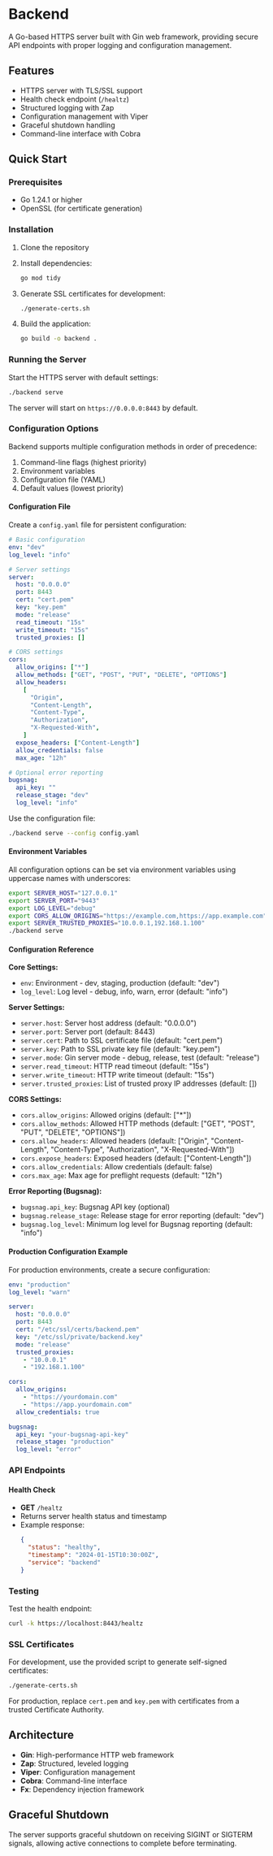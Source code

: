 # Backend

A Go-based HTTPS server built with Gin web framework, providing secure API endpoints with proper logging and configuration management.

## Features

- HTTPS server with TLS/SSL support
- Health check endpoint (`/healtz`)
- Structured logging with Zap
- Configuration management with Viper
- Graceful shutdown handling
- Command-line interface with Cobra

## Quick Start

### Prerequisites

- Go 1.24.1 or higher
- OpenSSL (for certificate generation)

### Installation

1. Clone the repository
2. Install dependencies:

   ```bash
   go mod tidy
   ```

3. Generate SSL certificates for development:

   ```bash
   ./generate-certs.sh
   ```

4. Build the application:
   ```bash
   go build -o backend .
   ```

### Running the Server

Start the HTTPS server with default settings:

```bash
./backend serve
```

The server will start on `https://0.0.0.0:8443` by default.

### Configuration Options

Backend supports multiple configuration methods in order of precedence:

1. Command-line flags (highest priority)
2. Environment variables
3. Configuration file (YAML)
4. Default values (lowest priority)

#### Configuration File

Create a `config.yaml` file for persistent configuration:

```yaml
# Basic configuration
env: "dev"
log_level: "info"

# Server settings
server:
  host: "0.0.0.0"
  port: 8443
  cert: "cert.pem"
  key: "key.pem"
  mode: "release"
  read_timeout: "15s"
  write_timeout: "15s"
  trusted_proxies: []

# CORS settings
cors:
  allow_origins: ["*"]
  allow_methods: ["GET", "POST", "PUT", "DELETE", "OPTIONS"]
  allow_headers:
    [
      "Origin",
      "Content-Length",
      "Content-Type",
      "Authorization",
      "X-Requested-With",
    ]
  expose_headers: ["Content-Length"]
  allow_credentials: false
  max_age: "12h"

# Optional error reporting
bugsnag:
  api_key: ""
  release_stage: "dev"
  log_level: "info"
```

Use the configuration file:

```bash
./backend serve --config config.yaml
```

#### Environment Variables

All configuration options can be set via environment variables using uppercase names with underscores:

```bash
export SERVER_HOST="127.0.0.1"
export SERVER_PORT="9443"
export LOG_LEVEL="debug"
export CORS_ALLOW_ORIGINS="https://example.com,https://app.example.com"
export SERVER_TRUSTED_PROXIES="10.0.0.1,192.168.1.100"
./backend serve
```

#### Configuration Reference

**Core Settings:**

- `env`: Environment - dev, staging, production (default: "dev")
- `log_level`: Log level - debug, info, warn, error (default: "info")

**Server Settings:**

- `server.host`: Server host address (default: "0.0.0.0")
- `server.port`: Server port (default: 8443)
- `server.cert`: Path to SSL certificate file (default: "cert.pem")
- `server.key`: Path to SSL private key file (default: "key.pem")
- `server.mode`: Gin server mode - debug, release, test (default: "release")
- `server.read_timeout`: HTTP read timeout (default: "15s")
- `server.write_timeout`: HTTP write timeout (default: "15s")
- `server.trusted_proxies`: List of trusted proxy IP addresses (default: [])

**CORS Settings:**

- `cors.allow_origins`: Allowed origins (default: ["*"])
- `cors.allow_methods`: Allowed HTTP methods (default: ["GET", "POST", "PUT", "DELETE", "OPTIONS"])
- `cors.allow_headers`: Allowed headers (default: ["Origin", "Content-Length", "Content-Type", "Authorization", "X-Requested-With"])
- `cors.expose_headers`: Exposed headers (default: ["Content-Length"])
- `cors.allow_credentials`: Allow credentials (default: false)
- `cors.max_age`: Max age for preflight requests (default: "12h")

**Error Reporting (Bugsnag):**

- `bugsnag.api_key`: Bugsnag API key (optional)
- `bugsnag.release_stage`: Release stage for error reporting (default: "dev")
- `bugsnag.log_level`: Minimum log level for Bugsnag reporting (default: "info")

#### Production Configuration Example

For production environments, create a secure configuration:

```yaml
env: "production"
log_level: "warn"

server:
  host: "0.0.0.0"
  port: 8443
  cert: "/etc/ssl/certs/backend.pem"
  key: "/etc/ssl/private/backend.key"
  mode: "release"
  trusted_proxies:
    - "10.0.0.1"
    - "192.168.1.100"

cors:
  allow_origins:
    - "https://yourdomain.com"
    - "https://app.yourdomain.com"
  allow_credentials: true

bugsnag:
  api_key: "your-bugsnag-api-key"
  release_stage: "production"
  log_level: "error"
```

### API Endpoints

#### Health Check

- **GET** `/healtz`
- Returns server health status and timestamp
- Example response:
  ```json
  {
    "status": "healthy",
    "timestamp": "2024-01-15T10:30:00Z",
    "service": "backend"
  }
  ```

### Testing

Test the health endpoint:

```bash
curl -k https://localhost:8443/healtz
```

### SSL Certificates

For development, use the provided script to generate self-signed certificates:

```bash
./generate-certs.sh
```

For production, replace `cert.pem` and `key.pem` with certificates from a trusted Certificate Authority.

## Architecture

- **Gin**: High-performance HTTP web framework
- **Zap**: Structured, leveled logging
- **Viper**: Configuration management
- **Cobra**: Command-line interface
- **Fx**: Dependency injection framework

## Graceful Shutdown

The server supports graceful shutdown on receiving SIGINT or SIGTERM signals, allowing active connections to complete before terminating.
